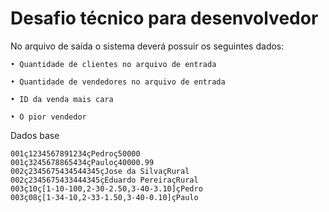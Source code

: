# Desafio técnico para desenvolvedor

No arquivo de saída o sistema deverá possuir os seguintes dados:

	• Quantidade de clientes no arquivo de entrada
	
	• Quantidade de vendedores no arquivo de entrada
	
	• ID da venda mais cara
	
	• O pior vendedor


Dados base

	001ç1234567891234çPedroç50000
	001ç3245678865434çPauloç40000.99
	002ç2345675434544345çJose da SilvaçRural
	002ç2345675433444345çEduardo PereiraçRural
	003ç10ç[1-10-100,2-30-2.50,3-40-3.10]çPedro
	003ç08ç[1-34-10,2-33-1.50,3-40-0.10]çPaulo